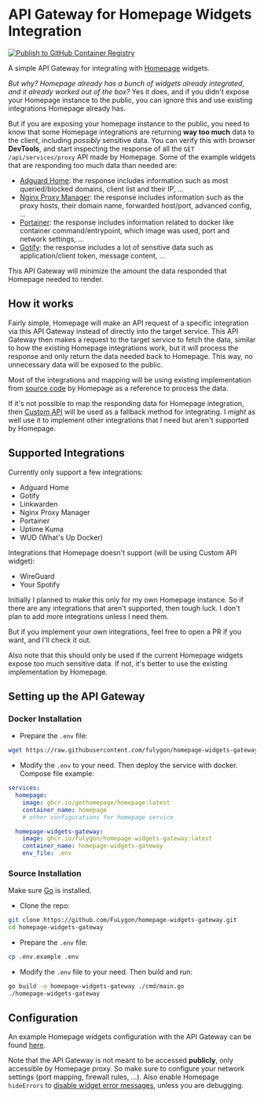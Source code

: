 # API Gateway for Homepage Widgets Integration

[![Publish to GitHub Container Registry](https://github.com/FuLygon/homepage-widgets-gateway/actions/workflows/publish-package.yaml/badge.svg)](https://github.com/FuLygon/homepage-widgets-gateway/actions/workflows/publish-package.yaml)

A simple API Gateway for integrating with [Homepage](https://github.com/gethomepage/homepage) widgets.

_But why? Homepage already has a bunch of widgets already integrated, and it already worked out of the box?_
Yes it does, and if you didn't expose your Homepage instance to the public, you can ignore this and use existing integrations Homepage already has.

But if you are exposing your homepage instance to the public, you need to know that some Homepage integrations are returning **way too much** data to the client, including _possibly_ sensitive data. You can verify this with browser **DevTools**, and start inspecting the response of all the `GET /api/services/proxy` API made by Homepage. Some of the example widgets that are responding too much data than needed are:

- [Adguard Home](https://gethomepage.dev/widgets/services/adguard-home): the response includes information such as most queried/blocked domains, client list and their IP, ...
- [Nginx Proxy Manager](https://gethomepage.dev/widgets/services/nginx-proxy-manager): the response includes information such as the proxy hosts, their domain name, forwarded host/port, advanced config, ...
- [Portainer](https://gethomepage.dev/widgets/services/portainer): the response includes information related to docker like container command/entrypoint, which image was used, port and network settings, ...
- [Gotify](https://gethomepage.dev/widgets/services/gotify): the response includes a lot of sensitive data such as application/client token, message content, ...

This API Gateway will minimize the amount the data responded that Homepage needed to render.

## How it works

Fairly simple, Homepage will make an API request of a specific integration via this API Gateway instead of directly into the target service. This API Gateway then makes a request to the target service to fetch the data, similar to how the existing Homepage integrations work, but it will process the response and only return the data needed back to Homepage. This way, no unnecessary data will be exposed to the public.

Most of the integrations and mapping will be using existing implementation from [source code](https://github.com/gethomepage/homepage/tree/dev/src/widgets) by Homepage as a reference to process the data.

If it's not possible to map the responding data for Homepage integration, then [Custom API](https://gethomepage.dev/widgets/services/customapi) will be used as a fallback method for integrating. I _might_ as well use it to implement other integrations that I need but aren't supported by Homepage.

## Supported Integrations

Currently only support a few integrations:

- Adguard Home
- Gotify
- Linkwarden
- Nginx Proxy Manager
- Portainer
- Uptime Kuma
- WUD (What's Up Docker)

Integrations that Homepage doesn't support (will be using Custom API widget):
- WireGuard
- Your Spotify

Initially I planned to make this only for my own Homepage instance. So if there are any integrations that aren't supported, then tough luck. I don't plan to add more integrations unless I need them.

But if you implement your own integrations, feel free to open a PR if you want, and I'll check it out.

Also note that this should only be used if the current Homepage widgets expose too much sensitive data. If not, it's better to use the existing implementation by Homepage.

## Setting up the API Gateway

### Docker Installation

- Prepare the `.env` file:

```bash
wget https://raw.githubusercontent.com/fulygon/homepage-widgets-gateway/main/.env.example -O .env
```

- Modify the `.env` to your need. Then deploy the service with docker. Compose file example:

```yaml
services:
  homepage:
    image: ghcr.io/gethomepage/homepage:latest
    container_name: homepage
    # other configurations for homepage service

  homepage-widgets-gateway:
    image: ghcr.io/fulygon/homepage-widgets-gateway:latest
    container_name: homepage-widgets-gateway
    env_file: .env
```

### Source Installation

Make sure [Go](https://go.dev/doc/install) is installed.

- Clone the repo:

```bash
git clone https://github.com/FuLygon/homepage-widgets-gateway.git
cd homepage-widgets-gateway
```

- Prepare the `.env` file:

```bash
cp .env.example .env
```

- Modify the `.env` file to your need. Then build and run:

```bash
go build -o homepage-widgets-gateway ./cmd/main.go
./homepage-widgets-gateway
```

## Configuration

An example Homepage widgets configuration with the API Gateway can be found [here](docs/homepage-widgets.md).

Note that the API Gateway is not meant to be accessed **publicly**, only accessible by Homepage proxy. So make sure to configure your network settings (port mapping, firewall rules, ...). Also enable Homepage `hideErrors` to [disable widget error messages](https://gethomepage.dev/configs/settings/#hide-widget-error-messages), unless you are debugging.